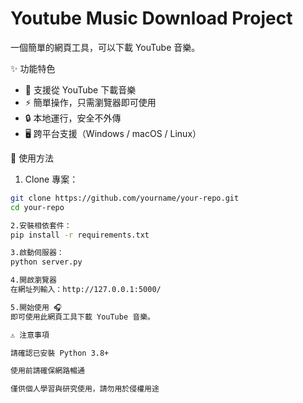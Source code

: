 # Youtube Music Download Project

一個簡單的網頁工具，可以下載 YouTube 音樂。

✨ 功能特色
- 🎵 支援從 YouTube 下載音樂
- ⚡ 簡單操作，只需瀏覽器即可使用
- 🔒 本地運行，安全不外傳
- 🖥️ 跨平台支援（Windows / macOS / Linux）

🚀 使用方法
1. Clone 專案：
```bash
git clone https://github.com/yourname/your-repo.git
cd your-repo

2.安裝相依套件：
pip install -r requirements.txt

3.啟動伺服器：
python server.py

4.開啟瀏覽器
在網址列輸入：http://127.0.0.1:5000/

5.開始使用 🎧
即可使用此網頁工具下載 YouTube 音樂。

⚠️ 注意事項

請確認已安裝 Python 3.8+

使用前請確保網路暢通

僅供個人學習與研究使用，請勿用於侵權用途
